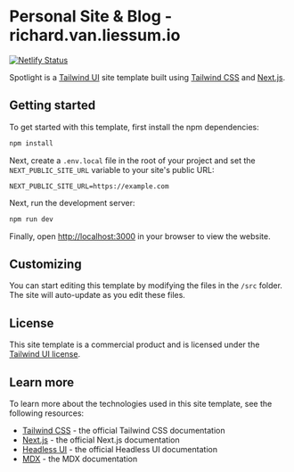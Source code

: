 # Personal Site & Blog - richard.van.liessum.io

[![Netlify Status](https://api.netlify.com/api/v1/badges/789405b0-b6bc-4974-b6d0-92cd88f4cd09/deploy-status)](https://app.netlify.com/sites/rliessum/deploys)

Spotlight is a [Tailwind UI](https://tailwindui.com) site template built using [Tailwind CSS](https://tailwindcss.com) and [Next.js](https://nextjs.org).

## Getting started

To get started with this template, first install the npm dependencies:

```bash
npm install
```

Next, create a `.env.local` file in the root of your project and set the `NEXT_PUBLIC_SITE_URL` variable to your site's public URL:

```
NEXT_PUBLIC_SITE_URL=https://example.com
```

Next, run the development server:

```bash
npm run dev
```

Finally, open [http://localhost:3000](http://localhost:3000) in your browser to view the website.

## Customizing

You can start editing this template by modifying the files in the `/src` folder. The site will auto-update as you edit these files.

## License

This site template is a commercial product and is licensed under the [Tailwind UI license](https://tailwindui.com/license).

## Learn more

To learn more about the technologies used in this site template, see the following resources:

- [Tailwind CSS](https://tailwindcss.com/docs) - the official Tailwind CSS documentation
- [Next.js](https://nextjs.org/docs) - the official Next.js documentation
- [Headless UI](https://headlessui.dev) - the official Headless UI documentation
- [MDX](https://mdxjs.com) - the MDX documentation
